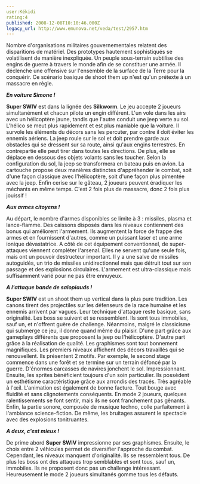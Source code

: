 ```yaml
---
user:Kékidi
rating:4
published: 2008-12-08T10:10:46.000Z
legacy_url: http://www.emunova.net/veda/test/2957.htm
---
```

Nombre d'organisations militaires gouvernementales relatent des disparitions de matériel. Des prototypes hautement sophistiqués se volatilisent de manière inexpliquée. Un peuple sous-terrain subtilise des engins de guerre à travers le monde afin de se constituer une armée. Il déclenche une offensive sur l'ensemble de la surface de la Terre pour la conquérir. Ce scénario basique de shoot them up n'est qu'un prétexte à un massacre en règle.  

  

_**En voiture Simone !**_  

**Super SWIV** est dans la lignée des **Silkworm**. Le jeu accepte 2 joueurs simultanément et chacun pilote un engin différent. L'un vole dans les airs avec un hélicoptère jaune, tandis que l'autre conduit une jeep verte au sol. L'hélico se meut plus rapidement et est plus maniable que la voiture. Il survole les éléments du décors sans les percuter, par contre il doit éviter les ennemis aériens. La jeep roule sur le sol et doit prendre garde aux obstacles qui se dressent sur sa route, ainsi qu'aux engins terrestres. En contrepartie elle peut tirer dans toutes les directions. De plus, elle se déplace en dessous des objets volants sans les toucher. Selon la configuration du sol, la jeep se transformera en bateau puis en avion. La cartouche propose deux manières distinctes d'appréhender le combat, soit d'une façon classique avec l'hélicoptère, soit d'une façon plus pimentée avec la jeep. Enfin cerise sur le gâteau, 2 joueurs peuvent éradiquer les méchants en même temps. C'est 2 fois plus de massacre, donc 2 fois plus jouissif !  

  

_**Aux armes citoyens !**_  

Au départ, le nombre d'armes disponibles se limite à 3 : missiles, plasma et lance-flamme. Des caissons disposés dans les niveaux contiennent des bonus qui améliorent l'armement. Ils augmentent la force de frappe des armes et en fournissent d'autres, comme un puissant laser et une arme ionique dévastatrice. A côté de cet équipement conventionnel, de super-attaques viennent compléter l'arsenal. Elles ne servent qu'une seule fois, mais ont un pouvoir destructeur important. Il y a une salve de missiles autoguidés, un trio de missiles unidirectionnel mais que détruit tout sur son passage et des explosions circulaires. L'armement est ultra-classique mais suffisamment varié pour ne pas être ennuyeux.  

  

_**A l'attaque bande de salopiauds !**_  

**Super SWIV** est un shoot them up vertical dans la plus pure tradition. Les canons tirent des projectiles sur les défenseurs de la race humaine et les ennemis arrivent par vagues. Leur technique d'attaque reste basique, sans originalité. Les boss se suivent et se ressemblent. Ils sont tous immobiles, sauf un, et n'offrent guère de challenge. Néanmoins, malgré le classicisme qui submerge ce jeu, il donne quand même du plaisir. D'une part grâce aux gameplays différents que proposent la jeep ou l'hélicoptère. D'autre part grâce à la réalisation de qualité. Les graphismes sont tout bonnement magnifiques. Les premiers niveaux affichent des décors travaillés qui se renouvellent. Ils présentent 2 motifs. Par exemple, le second stage commence dans une forêt et se termine sur un terrain défoncé par la guerre. D'énormes carcasses de navires jonchent le sol. Impressionnant. Ensuite, les sprites bénéficient toujours d'un soin particulier. Ils possèdent un esthétisme caractéristique grâce aux arrondis des tracés. Très agréable à l'œil. L'animation est également de bonne facture. Tout bouge avec fluidité et sans clignotements conséquents. En mode 2 joueurs, quelques ralentissements se font sentir, mais ils ne sont franchement pas gênants. Enfin, la partie sonore, composée de musique techno, colle parfaitement à l'ambiance science-fiction. De même, les bruitages assurent le spectacle avec des explosions tonitruantes.  

  

_**A deux, c'est mieux !**_  

De prime abord **Super SWIV** impressionne par ses graphismes. Ensuite, le choix entre 2 véhicules permet de diversifier l'approche du combat. Cependant, les niveaux manquent d'originalité. Ils se ressemblent tous. De plus les boss ont des attaques trop semblables et sont tous, sauf un, immobiles. Ils ne proposent donc pas un challenge intéressant. Heureusement le mode 2 joueurs simultanés gomme tous les défauts.